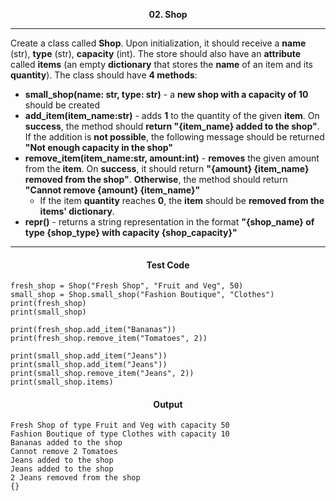 <p align="center">
<strong>
02. Shop
</strong>
</p>

________________________________________________________

<p align="left">

Create a class called **Shop**. Upon initialization, it should receive a **name** (str), **type** (str), **capacity** (int). The store should also have an **attribute** called **items** (an empty **dictionary** that stores the **name** of an item and its **quantity**). The class should have **4 methods**:
- **small_shop(name: str, type: str)** - a **new shop with a capacity of 10** should be created
- **add_item(item_name:str)** - adds **1** to the quantity of the given **item**. On **success**, the method should **return "{item_name} added to the shop"**. If the addition is **not possible**, the following message should be returned **"Not enough capacity in the shop"**
- **remove_item(item_name:str, amount:int)** - **removes** the given amount from the **item**. On **success**, it should return **"{amount} {item_name} removed from the shop"**. **Otherwise**, the method should return **"Cannot remove {amount} {item_name}"**
  - If the item **quantity** reaches **0**, the **item** should be **removed from the items' dictionary**.
- **__repr__()** - returns a string representation in the format **"{shop_name} of type {shop_type} with capacity {shop_capacity}"**
</p>

_____________________________________________________________

<h4 align="center">Test Code</h4>

```Pyton
fresh_shop = Shop("Fresh Shop", "Fruit and Veg", 50)
small_shop = Shop.small_shop("Fashion Boutique", "Clothes")
print(fresh_shop)
print(small_shop)

print(fresh_shop.add_item("Bananas"))
print(fresh_shop.remove_item("Tomatoes", 2))

print(small_shop.add_item("Jeans"))
print(small_shop.add_item("Jeans"))
print(small_shop.remove_item("Jeans", 2))
print(small_shop.items)
```

<h4 align="center">Output</h4>

```
Fresh Shop of type Fruit and Veg with capacity 50
Fashion Boutique of type Clothes with capacity 10
Bananas added to the shop
Cannot remove 2 Tomatoes
Jeans added to the shop
Jeans added to the shop
2 Jeans removed from the shop
{}
```